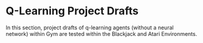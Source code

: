 # Q-Learning Project Drafts

In this section, project drafts of q-learning agents (without a neural network) within Gym are tested within the Blackjack and Atari Environments.